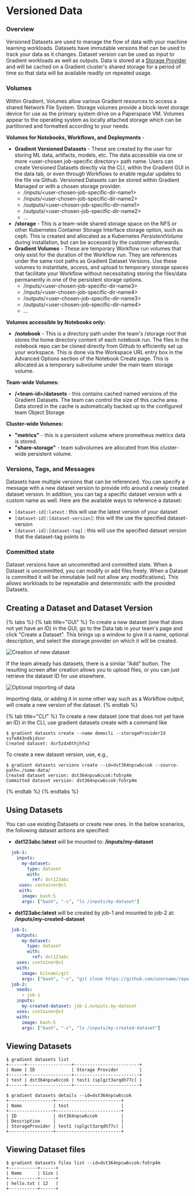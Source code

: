 # Versioned Data

### Overview

Versioned Datasets are used to manage the flow of data with your machine learning workloads. Datasets have immutable versions that can be used to track your data as it changes. Dataset version can be used as input to Gradient workloads as well as outputs. Data is stored at a [Storage Provider](storage-providers.md) and will be cached on a Gradient cluster's shared storage for a period of time so that data will be available readily on repeated usage.

### Volumes

Within Gradient, Volumes allow various Gradient resources to access a shared Network File System. Storage volumes provide a block-level storage device for use as the primary system drive on a Paperspace VM. Volumes appear to the operating system as locally attached storage which can be partitioned and formatted according to your needs.



**Volumes for Notebooks, Workflows, and Deployments** -&#x20;

* **Gradient Versioned Datasets** - These are created by the user for storing ML data, artifacts, models, etc.  The data accessible via one or more \<user-chosen job-specific directory> path name. Users can create Versioned Datasets directly via the CLI, within the Gradient GUI in the data tab, or even through Workflows to enable regular updates to the file via Github. Versioned Datasets can be stored within Gradient Managed or with a chosen storage provider.&#x20;
  * /inputs/\<user-chosen-job-specific-dir-name1>
  * /inputs/\<user-chosen-job-specific-dir-name2>
  * /outputs/\<user-chosen-job-specific-dir-name1>
  * /outputs/\<user-chosen-job-specific-dir-name2>
  * …
* **/storage** - This is a team-wide shared storage space on the NFS or other Kubernetes Container Storage Interface storage option, such as ceph. This is created and allocated as a Kubernetes _PersistentVolume_ during installation, but can be accessed by the customer afterwards.
* **Gradient Volumes** - These are temporary Workflow run volumes that only exist for the duration of the Workflow run. They are references under the same root paths as Gradient Dataset Versions. Use these volumes to instantiate, access, and upload to temporary storage spaces that facilitate your Workflow without necessitating storing the files/data permanently in one of the persistent storage options.
  * /inputs/\<user-chosen-job-specific-dir-name3>
  * /inputs/\<user-chosen-job-specific-dir-name4>
  * /outputs/\<user-chosen-job-specific-dir-name3>
  * /outputs/\<user-chosen-job-specific-dir-name4>
  * ...

**Volumes accessible by Notebooks only:**

* **/notebook**  - This is a directory path under the team's /storage root that stores the home directory content of each notebook run. The files in the notebook repo can be cloned directly from Github to efficiently set up your workspace. This is done via the Workspace URL entry box in the Advanced Options section of the Notebook Create page. This is allocated as a temporary subvolume under the main team storage volume.&#x20;

**Team-wide Volumes:**

* **/\<team-id>/datasets** - this contains cached named versions of the Gradient Datasets. The team can control the size of this cache area. Data stored in the cache is automatically backed up to the configured team Object Storage

**Cluster-wide Volumes:**

* **"metrics"**  - this is a persistent volume where prometheus metrics data is stored.
* **"share-storage"** - team subvolumes are allocated from this cluster-wide persistent volume.

### Versions, Tags, and Messages

Datasets have multiple versions that can be referenced. You can specify a message with a new dataset version to provide info around a newly created dataset version. In addition, you can tag a specific dataset version with a custom name as well. Here are the available ways to reference a dataset:

* `[dataset-id]:latest` : this will use the latest version of your dataset
* `[dataset-id]:[dataset-version]`: this will the use the specified dataset-version
* `[dataset-id]:[dataset-tag]` : this will use the specified  dataset version that the dataset-tag points to

### Committed state

Dataset versions have an uncommitted and committed state. When a Dataset is uncommitted, you can modify or add files freely. When a Dataset is committed it will be immutable (will not allow any modifications). This allows workloads to be repeatable and deterministic with the provided Datasets.

## Creating a Dataset and Dataset Version

{% tabs %}
{% tab title="GUI" %}
To create a new dataset (one that does not yet have an ID) in the GUI, go to the Data tab in your team's page and click "Create a Dataset". This brings up a window to give it a name, optional description, and select the storage provider on which it will be created.

![Creation of new dataset](<../../../.gitbook/assets/image (74).png>)

If the team already has datasets, there is a similar "Add" button. The resulting screen after creation allows you to upload files, or you can just retrieve the dataset ID for use elsewhere.

![Optional importing of data](<../../../.gitbook/assets/image (60).png>)

Importing data, or adding it in some other way such as a Workflow output, will create a new version of the dataset.
{% endtab %}

{% tab title="CLI" %}
To create a new dataset (one that does not yet have an ID) in the CLI, use gradient datasets create with a command like

```
$ gradient datasets create --name democli --storageProviderId ssfe843ndkjdsnr
Created dataset: dsr5zdx0thjhfe2
```

To create a new dataset version, use, e.g.,

```
$ gradient datasets versions create --id=dst364npcw6ccok --source-path=./some-data/
Created dataset version: dst364npcw6ccok:fo5rp4m
Committed dataset version: dst364npcw6ccok:fo5rp4m
```
{% endtab %}
{% endtabs %}

## Using Datasets

You can use existing Datasets or create new ones. In the below scenarios, the following dataset actions are specified:

* **dst123abc:latest** will be mounted to: **/inputs/my-dataset**

```yaml
  job-1:
    inputs:
      my-dataset:
        type: dataset
        with:
          ref: dst123abc
     uses: container@v1
     with:
      image: bash:5
      args: ["bash", "-c", "ls /inputs/my-dataset"]
```

* **dst123abc:latest** will be created by job-1 and mounted to job-2 at: **/inputs/my-created-dataset**

```yaml
  job-1:
    outputs:
      my-dataset:
        type: dataset
        with:
          ref: dst123abc
    uses: container@v1
    with:
      image: bitnami/git
      args: ["bash", "-c", "git clone https://github.com/username/repo /outputs/my-dataset"]
  job-2:
    needs:
      - job-1
    inputs:
      my-created-dataset: job-1.outputs.my-dataset
    uses: container@v1
    with:
      image: bash:5
      args: ["bash", "-c", "ls /inputs/my-created-dataset"]
```

## Viewing Datasets

```
$ gradient datasets list
+------+-----------------+-------------------------+
| Name | ID              | Storage Provider        |
+------+-----------------+-------------------------+
| test | dst364npcw6ccok | test1 (splgct3arqdh77c) |
+------+-----------------+-------------------------+

$ gradient datasets details --id=dst364npcw6ccok
+-----------------+-------------------------+
| Name            | test                    |
+-----------------+-------------------------+
| ID              | dst364npcw6ccok         |
| Description     |                         |
| StorageProvider | test1 (splgct3arqdh77c) |
+-----------------+-------------------------+
```

## Viewing Dataset files

```
$ gradient datasets files list --id=dst364npcw6ccok:fo5rp4m
+-----------+------+
| Name      | Size |
+-----------+------+
| hello.txt | 12   |
+-----------+------+
```
